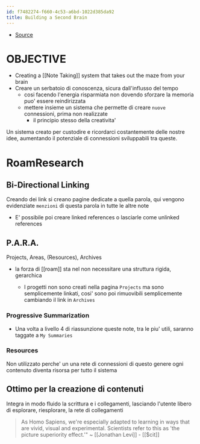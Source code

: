 ```yaml
---
id: f7482274-f660-4c53-a6bd-1022d385da92
title: Building a Second Brain
---
```


- [Source](https://www.reddit.com/r/RoamResearch/comments/eho7de/building_a_second_brain_in_roamand_why_you_might/)

# OBJECTIVE

- Creating a [[Note Taking]] system that takes out the maze from your brain
- Creare un serbatoio di conoscenza, sicura dall'influsso del tempo
  - cosi facendo l'energia risparmiata non dovendo sforzare la memoria puo' essere reindirizzata
  - mettere insieme un sistema che permette di creare `nuove` connessioni, prima non realizzate
    - il principio stesso della creativita'

Un sistema creato per custodire e ricordarci costantemente delle nostre idee, aumentando il potenziale di connessioni sviluppabili tra queste.

# RoamResearch

## Bi-Directional Linking

Creando dei link si creano pagine dedicate a quella parola, qui vengono evidenziate `menzioni` di questa parola in tutte le altre note

- E' possibile poi creare linked references o lasciarle come unlinked references

## P.A.R.A.

Projects, Areas, (Resources), Archives

- la forza di [[roam]] sta nel non necessitare una struttura rigida, gerarchica

  - I progetti non sono creati nella pagina `Projects` ma sono semplicemente linkati, cosi' sono poi rimuovibili semplicemente cambiando il link in `Archives`

### Progressive Summarization

- Una volta a livello 4 di riassunzione queste note, tra le piu' utili, saranno taggate a `My Summaries`

### Resources

Non utilizzato perche' un una rete di connessioni di questo genere ogni contenuto diventa risorsa per tutto il sistema

## Ottimo per la creazione di contenuti

Integra in modo fluido la scrittura e i collegamenti, lasciando l'utente libero di esplorare, riesplorare, la rete di collegamenti

> As Homo Sapiens, we're especially adapted to learning in ways that are vivid, visual and experimental. Scientists refer to this as 'the picture superiority effect.'" ~ [[Jonathan Levi]] - [[$cit]]

